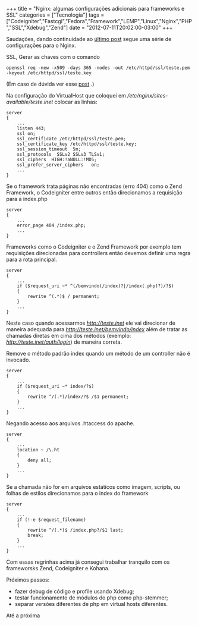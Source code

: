 +++
title = "Nginx: algumas configurações adicionais para frameworks e SSL"
categories = ["Tecnologia"]
tags = ["Codeigniter","Fastcgi","Fedora","Framework","LEMP","Linux","Nginx","PHP","SSL","Xdebug","Zend"]
date = "2012-07-11T20:02:00-03:00"
+++

Saudações, dando continuidade ao [último post](/2012/07/lemp-linux-nginx-mysql-php-no-fedora-17) 
segue uma série de configurações para o Nginx.

SSL, Gerar as chaves com o comando

    openssl req -new -x509 -days 365 -nodes -out /etc/httpd/ssl/teste.pem -keyout /etc/httpd/ssl/teste.key

<!--continua-->

(Em caso de dúvida ver esse [post](/2012/05/apache2-com-ssl-em-virtualhosts) .)

Na configuração do VirtualHost que coloquei em
*/etc/nginx/sites-available/teste.inet* colocar as linhas:

    server
    {
        ...
        listen 443;
        ssl on;
        ssl_certificate /etc/httpd/ssl/teste.pem;
        ssl_certificate_key /etc/httpd/ssl/teste.key;
        ssl_session_timeout  5m;
        ssl_protocols  SSLv2 SSLv3 TLSv1;
        ssl_ciphers  HIGH:!aNULL:!MD5;
        ssl_prefer_server_ciphers   on;
        ...
    }


Se o framework trata páginas não encontradas (erro 404) como o Zend
Framework, o Codeigniter entre outros então direcionamos a requisição
para a index.php

    server
    {
        ...
        error_page 404 /index.php;
        ...
    }

Frameworks como o Codeigniter e o Zend Framework por exemplo tem
requisições direcionadas para controllers então devemos definir
uma regra para a rota principal.

    server
    {
        ...
        if ($request_uri ~* ^(/bemvindo(/index)?|/index(.php)?)/?$)
        {
            rewrite ^(.*)$ / permanent;
        }
        ...
    }

Neste caso quando acessarmos *http://teste.inet* ele vai direcionar de
maneira adequada para *http://teste.inet/bemvindo/index* além de tratar
as chamadas diretas em cima dos métodos
(exemplo: *http://teste.inet/auth/login*) de maneira correta.

Remove o método padrão index quando um método de um controller não é
invocado.

    server
    {
        ...
        if ($request_uri ~* index/?$)
        {
            rewrite ^/(.*)/index/?$ /$1 permanent;
        }
        ...
    }

Negando acesso aos arquivos .htaccess do apache.

    server
    {
        ...
        location ~ /\.ht
        {
            deny all;
        }
        ...
    }

Se a chamada não for em arquivos estáticos como imagem, scripts,
ou folhas de estilos direcionamos para o index do framework


    server
    {
        ...
        if (!-e $request_filename)
        {
            rewrite ^/(.*)$ /index.php?/$1 last;
            break;
        }
        ...
    }

Com essas regrinhas acima já consegui trabalhar tranquilo com os
frameworsks Zend, Codeigniter e Kohana.

Próximos passos:

- fazer debug de código e profile usando Xdebug;
- testar funcionamento de módulos do php como php-stemmer;
- separar versões diferentes de php em virtual hosts diferentes.

Até a próxima
